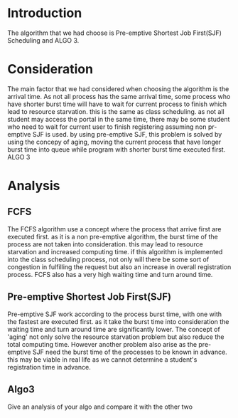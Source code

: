 # Introduction
The algorithm that we had choose is Pre-emptive Shortest Job First(SJF) Scheduling and ALGO 3. 

# Consideration

The main factor that we had considered when choosing the algorithm is the arrival time. As not all process has the same arrival time, some process who have shorter burst time will have to wait for current process to finish which lead to resource starvation. this is the same as class scheduling. as not all student may access the portal in the same time, there may be some student who need to wait for current user to finish registering assuming non pr-emptive SJF is used. by using pre-emptive SJF, this problem is solved by using the concepy of aging, moving the current process that have longer burst time into queue while program with shorter burst time executed first. ALGO 3

# Analysis

## FCFS

The FCFS algorithm use a concept where the process that arrive first are executed first. as it is a non pre-emptive algorithm, the burst time of the process are not taken into consideration. this may lead to resource starvation and increased computing time. if this algorithm is implemented into the class scheduling process, not only will there be some sort of congestion in fulfilling the request but also an increase in overall registration process. FCFS also has a very high waiting time and turn around time. 

##  Pre-emptive Shortest Job First(SJF)

 Pre-emptive SJF work according to the process burst time, with one with the fastest are executed first. as it take the burst time into consideration the waiting time and turn around time are significantly lower. The concept of 'aging' not only solve the resource starvation problem but also reduce the total  computing time. However another problem also arise as the pre-emptive SJF need the burst time of the processes to be known in advance. this may be viable in real life as we cannot determine a student's registration time in advance.

## Algo3

Give an analysis of your algo and compare it with the other two

